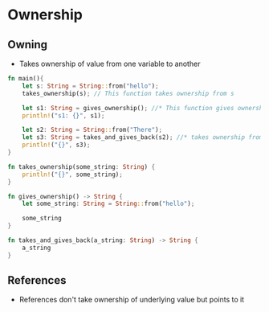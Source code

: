 # Ownership

## Owning

- Takes ownership of value from one variable to another

```rust
fn main(){
    let s: String = String::from("hello");
    takes_ownership(s); // This function takes ownership from s

    let s1: String = gives_ownership(); //* This function gives ownership to s1 variable*/
    println!("s1: {}", s1);

    let s2: String = String::from("There");
    let s3: String = takes_and_gives_back(s2); //* takes ownership from s2 and gives to s3 */
    println!("{}", s3);
}

fn takes_ownership(some_string: String) {
    println!("{}", some_string);
}

fn gives_ownership() -> String {
    let some_string: String = String::from("hello");

    some_string
}

fn takes_and_gives_back(a_string: String) -> String {
    a_string
}

```

## References

- References don't take ownership of underlying value but points to it
